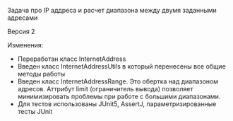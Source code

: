 Задача про IP аддреса и расчет диапазона между двумя заданными адресами

Версия 2

Изменения:

- Переработан класс InternetAddress
- Введен класс InternetAddressUtils в который перенесены все общие методы работы
- Введен класс InternetAddressRange.  Это обертка над диапазоном адресов. Аттрибут limit (ограничитель вывода) позволяет минимизировать проблемы при работе с большими диапазонами. 
- Для тестов использованы JUnit5, AssertJ, параметризированные тесты JUnit